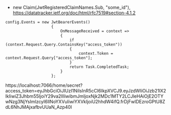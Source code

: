 
- new Claim(JwtRegisteredClaimNames.Sub, "some_id"),
https://datatracker.ietf.org/doc/html/rfc7519#section-4.1.2

```
config.Events = new JwtBearerEvents()
					{
						OnMessageReceived = context =>
						{
							if (context.Request.Query.ContainsKey("access_token"))
							{
								context.Token = context.Request.Query["access_token"];
							}
							return Task.CompletedTask;
						}
					};
```
https://localhost:7066/home/secret?access_token=eyJhbGciOiJIUzI1NiIsInR5cCI6IkpXVCJ9.eyJzdWIiOiJzb21lX2lkIiwiZ3Jhbm55IjoiY29va2llIiwibmJmIjoxNjk2MDc1MTY2LCJleHAiOjE2OTYwNzg3NjYsImlzcyI6IlNoYXVuIiwiYXVkIjoiU2hhdW4ifQ.frDjFwIDEzroGPtU8ZdL6NhJMAjxafbvUUaN_Azp40I
